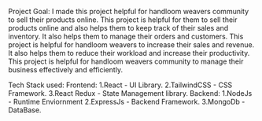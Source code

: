 Project Goal:
    I made this project helpful for handloom weavers community to sell their products online. This project is helpful for them to sell their products online and also helps them to keep track of their sales and inventory. It also helps them to manage their orders and customers. This project is helpful for handloom weavers to increase their sales and revenue. It also helps them to reduce their workload and increase their productivity. This project is helpful for handloom weavers community to manage their business effectively and efficiently.

Tech Stack used:
    Frontend: 
        1.React - UI Library.
        2.TailwindCSS - CSS Framework.
        3.React Redux - State Management library.
    Backend:
        1.NodeJs - Runtime Enviornment
        2.ExpressJs - Backend Framework.
        3.MongoDb - DataBase.